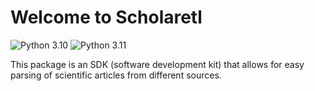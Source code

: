 # Welcome to Scholaretl

![Python 3.10](https://img.shields.io/badge/python-3.10-blue.svg)
![Python 3.11](https://img.shields.io/badge/python-3.11-blue.svg)


This package is an SDK (software development kit) that allows for easy
parsing of scientific articles from different sources.
